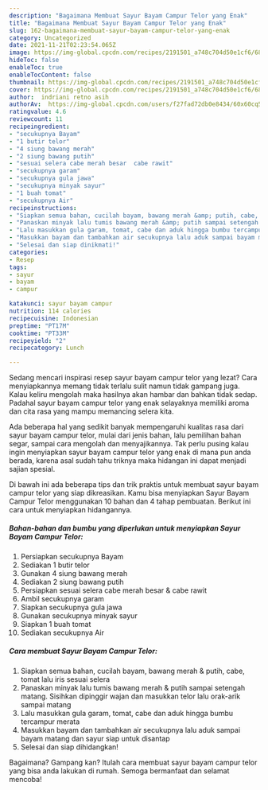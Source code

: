 ```yaml
---
description: "Bagaimana Membuat Sayur Bayam Campur Telor yang Enak"
title: "Bagaimana Membuat Sayur Bayam Campur Telor yang Enak"
slug: 162-bagaimana-membuat-sayur-bayam-campur-telor-yang-enak
category: Uncategorized
date: 2021-11-21T02:23:54.065Z
image: https://img-global.cpcdn.com/recipes/2191501_a748c704d50e1cf6/680x482cq70/sayur-bayam-campur-telor-foto-resep-utama.jpg
hideToc: false
enableToc: true
enableTocContent: false
thumbnail: https://img-global.cpcdn.com/recipes/2191501_a748c704d50e1cf6/680x482cq70/sayur-bayam-campur-telor-foto-resep-utama.jpg
cover: https://img-global.cpcdn.com/recipes/2191501_a748c704d50e1cf6/680x482cq70/sayur-bayam-campur-telor-foto-resep-utama.jpg
author:  indriani retno asih
authorAv:  https://img-global.cpcdn.com/users/f27fad72db0e8434/60x60cq50/avatar.jpg
ratingvalue: 4.6
reviewcount: 11
recipeingredient:
- "secukupnya Bayam"
- "1 butir telor"
- "4 siung bawang merah"
- "2 siung bawang putih"
- "sesuai selera cabe merah besar  cabe rawit"
- "secukupnya garam"
- "secukupnya gula jawa"
- "secukupnya minyak sayur"
- "1 buah tomat"
- "secukupnya Air"
recipeinstructions:
- "Siapkan semua bahan, cucilah bayam, bawang merah &amp; putih, cabe, tomat lalu iris sesuai selera"
- "Panaskan minyak lalu tumis bawang merah &amp; putih sampai setengah matang. Sisihkan dipinggir wajan dan masukkan telor lalu orak-arik sampai matang"
- "Lalu masukkan gula garam, tomat, cabe dan aduk hingga bumbu tercampur merata"
- "Masukkan bayam dan tambahkan air secukupnya lalu aduk sampai bayam matang dan sayur siap untuk disantap"
- "Selesai dan siap dinikmati!"
categories:
- Resep
tags:
- sayur
- bayam
- campur

katakunci: sayur bayam campur 
nutrition: 114 calories
recipecuisine: Indonesian
preptime: "PT17M"
cooktime: "PT33M"
recipeyield: "2"
recipecategory: Lunch

---
```



Sedang mencari inspirasi resep sayur bayam campur telor yang lezat? Cara menyiapkannya memang tidak terlalu sulit namun tidak gampang juga. Kalau keliru mengolah maka hasilnya akan hambar dan bahkan tidak sedap. Padahal sayur bayam campur telor yang enak selayaknya memiliki aroma dan cita rasa yang mampu memancing selera kita.


Ada beberapa hal yang sedikit banyak mempengaruhi kualitas rasa dari sayur bayam campur telor, mulai dari jenis bahan, lalu pemilihan bahan segar, sampai cara mengolah dan menyajikannya. Tak perlu pusing kalau ingin menyiapkan sayur bayam campur telor yang enak di mana pun anda berada, karena asal sudah tahu triknya maka hidangan ini dapat menjadi sajian spesial.




Di bawah ini ada beberapa tips dan trik praktis untuk membuat sayur bayam campur telor yang siap dikreasikan. Kamu bisa menyiapkan Sayur Bayam Campur Telor menggunakan 10 bahan dan 4 tahap pembuatan. Berikut ini cara untuk menyiapkan hidangannya.

<!--inarticleads1-->

##### Bahan-bahan dan bumbu yang diperlukan untuk menyiapkan Sayur Bayam Campur Telor:

1. Persiapkan secukupnya Bayam
1. Sediakan 1 butir telor
1. Gunakan 4 siung bawang merah
1. Sediakan 2 siung bawang putih
1. Persiapkan sesuai selera cabe merah besar &amp; cabe rawit
1. Ambil secukupnya garam
1. Siapkan secukupnya gula jawa
1. Gunakan secukupnya minyak sayur
1. Siapkan 1 buah tomat
1. Sediakan secukupnya Air




<!--inarticleads2-->

##### Cara membuat Sayur Bayam Campur Telor:

1. Siapkan semua bahan, cucilah bayam, bawang merah &amp; putih, cabe, tomat lalu iris sesuai selera
1. Panaskan minyak lalu tumis bawang merah &amp; putih sampai setengah matang. Sisihkan dipinggir wajan dan masukkan telor lalu orak-arik sampai matang
1. Lalu masukkan gula garam, tomat, cabe dan aduk hingga bumbu tercampur merata
1. Masukkan bayam dan tambahkan air secukupnya lalu aduk sampai bayam matang dan sayur siap untuk disantap
1. Selesai dan siap dihidangkan!



Bagaimana? Gampang kan? Itulah cara membuat sayur bayam campur telor yang bisa anda lakukan di rumah. Semoga bermanfaat dan selamat mencoba!
